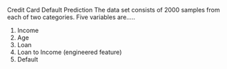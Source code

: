 Credit Card Default Prediction
The data set consists of 2000 samples from each of two categories. Five variables are.....

1. Income
2. Age
3. Loan
4. Loan to Income (engineered feature)
5. Default
